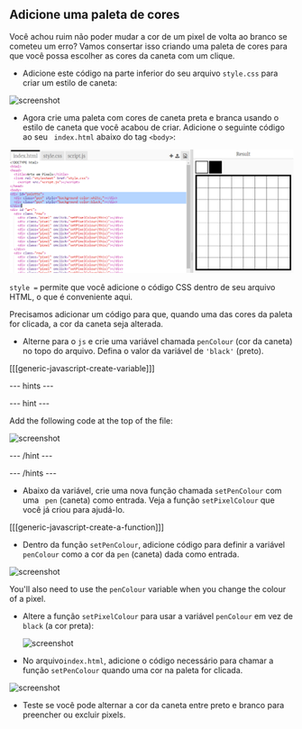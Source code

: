 ## Adicione uma paleta de cores

Você achou ruim não poder mudar a cor de um pixel de volta ao branco se cometeu um erro? Vamos consertar isso criando uma paleta de cores para que você possa escolher as cores da caneta com um clique.

+ Adicione este código na parte inferior do seu arquivo ` style.css ` para criar um estilo de caneta:

![screenshot](images/pixel-art-pen.png)

+ Agora crie uma paleta com cores de caneta preta e branca usando o estilo de caneta que você acabou de criar. Adicione o seguinte código ao seu ` index.html` abaixo do tag `<body>`:

![screenshot](images/pixel-art-palette.png)

`style =` permite que você adicione o código CSS dentro de seu arquivo HTML, o que é conveniente aqui.

Precisamos adicionar um código para que, quando uma das cores da paleta for clicada, a cor da caneta seja alterada.

+ Alterne para o `js` e crie uma variável chamada `penColour` (cor da caneta) no topo do arquivo. Defina o valor da variável de `'black'` (preto).

[[[generic-javascript-create-variable]]]

\--- hints \---

\--- hint \---

Add the following code at the top of the file:

![screenshot](images/pixel-art-pencolour.png)

\--- /hint \---

\--- /hints \---

+ Abaixo da variável, crie uma nova função chamada ` setPenColour ` com uma ` pen` (caneta) como entrada. Veja a função ` setPixelColour ` que você já criou para ajudá-lo.

[[[generic-javascript-create-a-function]]]

+ Dentro da função `setPenColour`, adicione código para definir a variável `penColour` como a cor da `pen` (caneta) dada como entrada.

![screenshot](images/pixel-art-set-pen.png)

You'll also need to use the `penColour` variable when you change the colour of a pixel.

+ Altere a função ` setPixelColour ` para usar a variável ` penColour ` em vez de ` black ` (a cor preta):
    
    ![screenshot](images/pixel-art-use-pen.png)

+ No arquivo` index.html `, adicione o código necessário para chamar a função ` setPenColour ` quando uma cor na paleta for clicada.

![screenshot](images/pixel-art-palette-onclick.png)

+ Teste se você pode alternar a cor da caneta entre preto e branco para preencher ou excluir pixels.